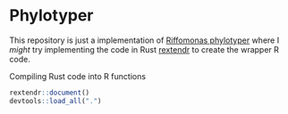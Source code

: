 # Phylotyper

This repository is just a implementation of [Riffomonas phylotyper](https://github.com/riffomonas/phylotyper) where I *might* try implementing the code in Rust [rextendr](https://extendr.github.io/) to create the wrapper R code. 

Compiling Rust code into R functions 
```R
rextendr::document()
devtools::load_all(".")
```